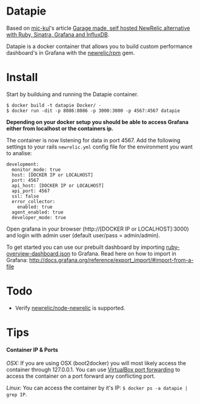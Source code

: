 # Datapie

Based on [mic-kul](https://github.com/mic-kul)'s article [Garage made, self hosted NewRelic alternative with Ruby, Sinatra, Grafana and InfluxDB](https://mic-kul.com/2015/10/24/garage-made-self-hosted-newrelic-collector-using-ruby-sinatra-grafana-and-influxdb/).

Datapie is a docker container that allows you to build custom performance dashboard's in Grafana with the [newrelic/rpm](https://github.com/newrelic/rpm) gem.

# Install

Start by builduing and running the Datapie container.

```
$ docker build -t datapie Docker/ -
$ docker run -dit -p 8086:8086 -p 3000:3000 -p 4567:4567 datapie
```

**Depending on your docker setup you should be able to access Grafana either from localhost or the containers ip.**

The container is now listening for data in port 4567.
Add the following settings to your rails `newrelic.yml` config file for the environment you want to analise:

```
development:
  monitor_mode: true
  host: [DOCKER IP or LOCALHOST]
  port: 4567
  api_host: [DOCKER IP or LOCALHOST]
  api_port: 4567
  ssl: false
  error_collector:
    enabled: true
  agent_enabled: true
  developer_mode: true
```

Open grafana in your browser (http://[DOCKER IP or LOCALHOST]:3000) and login with admin user (default user/pass = admin/admin).

To get started you can use our prebuilt dashboard by importing [ruby-overview-dashboard.json](https://github.com/v4n/datapie/blob/master/ruby-overview-dashboard.json) to Grafana.
Read here on how to import in Grafana: http://docs.grafana.org/reference/export_import/#import-from-a-file

# Todo

- Verify [newrelic/node-newrelic](https://github.com/newrelic/node-newrelic) is supported.

# Tips

#### Container IP & Ports

*OSX:* If you are using OSX (boot2docker) you will most likely access the container through 127.0.0.1.
You can use [VirtualBox port forwarding](https://github.com/boot2docker/boot2docker/blob/master/doc/WORKAROUNDS.md#port-forwarding) to access the container on a port forward any conflicting port.

*Linux:* You can access the container by it's IP: `$ docker ps -a datapie | grep IP`.
